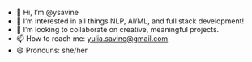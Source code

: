 - 👋 Hi, I’m @ysavine
- 🧠 I’m interested in all things NLP, AI/ML, and full stack development!
- 💞️ I’m looking to collaborate on creative, meaningful projects.
- 📫 How to reach me: yulia.savine@gmail.com
- 😄 Pronouns: she/her
